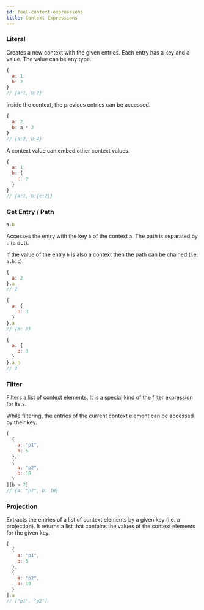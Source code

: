 ```yaml
---
id: feel-context-expressions 
title: Context Expressions
---
```


### Literal

Creates a new context with the given entries. Each entry has a key and a value. The value can be any
type.

```js
{
  a: 1,
  b: 2
}
// {a:1, b:2}
```

Inside the context, the previous entries can be accessed.

```js
{
  a: 2,
  b: a * 2
}
// {a:2, b:4}
```

A context value can embed other context values.

```js
{
  a: 1,
  b: {
    c: 2
  }
}
// {a:1, b:{c:2}}
```

### Get Entry / Path

```js
a.b
```

Accesses the entry with the key `b` of the context `a`. The path is separated by `.` (a dot).

If the value of the entry `b` is also a context then the path can be chained (i.e. `a.b.c`).

```js
{
  a: 2
}.a
// 2

{
  a: {
    b: 3
  }
}.a
// {b: 3}

{
  a: {
    b: 3
  }
}.a.b
// 3
```

### Filter

Filters a list of context elements. It is a special kind of the [filter expression](feel-list-expressions#filter) for lists.  

While filtering, the entries of the current context element can be accessed by their key.

```js
[ 
  {
    a: "p1", 
    b: 5
  },  
  {
    a: "p2", 
    b: 10
  } 
][b > 7] 
// {a: "p2", b: 10}
```

### Projection

Extracts the entries of a list of context elements by a given key (i.e. a projection). It returns a
list that contains the values of the context elements for the given key. 

```js
[
  {
    a: "p1",
    b: 5
  },
  {
    a: "p2",
    b: 10
  }
].a     
// ["p1", "p2"]
```
